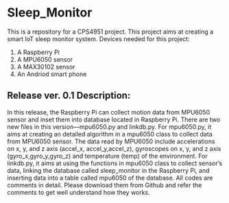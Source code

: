 # Sleep_Monitor
This is a repository for a CPS4951 project. 
This project aims at creating a smart IoT sleep monitor system.
Devices needed for this project:
1. A Raspberry Pi
2. A MPU6050 sensor
3. A MAX30102 sensor
4. An Andriod smart phone


## Release ver. 0.1 Description:
In this release, the Raspberry Pi can collect motion data from MPU6050 sensor and inset them into database located in Raspberry Pi.
There are two new files in this version—mpu6050.py and linkdb.py. 
For mpu6050.py, it aims at creating an detailed algorithm in a mpu6050 class to collect data from MPU6050 sensor. The data read by MPU6050 include accelerations on x, y, and z axis (accel_x, accel_y,accel_z), gyroscopes on x, y, and z axis (gyro_x,gyro_y,gyro_z) and temperature (temp) of the environment. 
For linkdb.py, it aims at using the functions in mpu6050 class to collect sensor’s data, linking the database called sleep_monitor in the Raspberry Pi, and inserting data into a table called mpu6050 of the database. 
All codes are comments in detail. Please download them from Github and refer the comments to get well understand how they works. 
